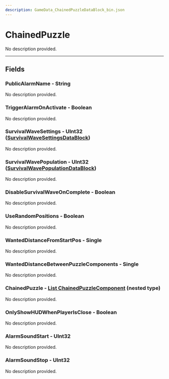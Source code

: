 ```yaml
---
description: GameData_ChainedPuzzleDataBlock_bin.json
---
```


# ChainedPuzzle

No description provided.

***

## Fields

### PublicAlarmName - String

No description provided.

### TriggerAlarmOnActivate - Boolean

No description provided.

### SurvivalWaveSettings - UInt32 ([SurvivalWaveSettingsDataBlock](../main/survivalwavesettings.md))

No description provided.

### SurvivalWavePopulation - UInt32 ([SurvivalWavePopulationDataBlock](../main/survivalwavepopulation.md))

No description provided.

### DisableSurvivalWaveOnComplete - Boolean

No description provided.

### UseRandomPositions - Boolean

No description provided.

### WantedDistanceFromStartPos - Single

No description provided.

### WantedDistanceBetweenPuzzleComponents - Single

No description provided.

### ChainedPuzzle - [List ChainedPuzzleComponent](../../nested-types/chainedpuzzlecomponent.md) (nested type)

No description provided.

### OnlyShowHUDWhenPlayerIsClose - Boolean

No description provided.

### AlarmSoundStart - UInt32

No description provided.

### AlarmSoundStop - UInt32

No description provided.

